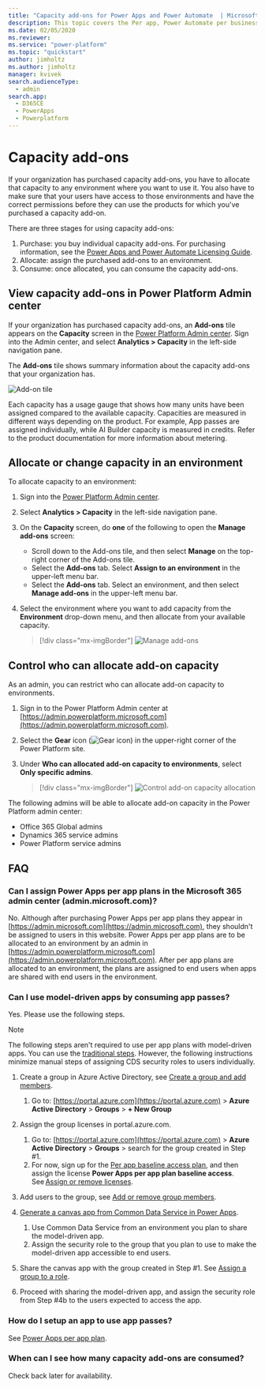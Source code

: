 ```yaml
---
title: "Capacity add-ons for Power Apps and Power Automate  | MicrosoftDocs"
description: This topic covers the Per app, Power Automate per business process, AI builder, Portal logins, and Portal views. 
ms.date: 02/05/2020
ms.reviewer: 
ms.service: "power-platform"
ms.topic: "quickstart"
author: jimholtz
ms.author: jimholtz
manager: kvivek
search.audienceType: 
  - admin
search.app: 
  - D365CE
  - PowerApps
  - Powerplatform
---
```

# Capacity add-ons

If your organization has purchased capacity add-ons, you have to allocate that capacity to any environment where you want to use it. You also have to make sure that your users have access to those environments and have the correct permissions before they can use the products for which you've purchased a capacity add-on.

There are three stages for using capacity add-ons:

1. Purchase: you buy individual capacity add-ons. For purchasing information, see the [Power Apps and Power Automate Licensing Guide](https://go.microsoft.com/fwlink/?linkid=2085130).
2. Allocate: assign the purchased add-ons to an environment.
3. Consume: once allocated, you can consume the capacity add-ons.

## View capacity add-ons in Power Platform Admin center

If your organization has purchased capacity add-ons, an **Add-ons** tile appears on the **Capacity** screen in the [Power Platform Admin center](https://admin.powerplatform.microsoft.com/). Sign into the Admin center, and select **Analytics > Capacity** in the left-side navigation pane.

The **Add-ons** tile shows summary information about the capacity add-ons that your organization has.

![Add-on tile](media/add-on-tile2.png "Add-on tile")

Each capacity has a usage gauge that shows how many units have been assigned compared to the available capacity. Capacities are measured in different ways depending on the product. For example, App passes are assigned individually, while AI Builder capacity is measured in credits. Refer to the product documentation for more information about metering.

## Allocate or change capacity in an environment

To allocate capacity to an environment:

1. Sign into the [Power Platform Admin center](https://admin.powerplatform.microsoft.com/). 

2. Select **Analytics > Capacity** in the left-side navigation pane.

3. On the **Capacity** screen, do **one** of the following to open the **Manage add-ons** screen:

   - Scroll down to the Add-ons tile, and then select **Manage** on the top-right corner of the Add-ons tile.
   - Select the **Add-ons** tab. Select **Assign to an environment** in the upper-left menu bar.    
   - Select the **Add-ons** tab. Select an environment, and then select **Manage add-ons** in the upper-left menu bar.

4. Select the environment where you want to add capacity from the **Environment** drop-down menu, and then allocate from your available capacity.

   > [!div class="mx-imgBorder"] 
   > ![Manage add-ons](./media/manage-add-ons.png "Manage add-ons")

## Control who can allocate add-on capacity

As an admin, you can restrict who can allocate add-on capacity to environments.

1. Sign in to the Power Platform Admin center at [https://admin.powerplatform.microsoft.com](https://admin.powerplatform.microsoft.com).
2. Select the **Gear** icon (![Gear icon](media/selection-rule-gear-button.png)) in the upper-right corner of the Power Platform site.
3. Under **Who can allocated add-on capacity to environments**, select **Only specific admins**.

   > [!div class="mx-imgBorder"] 
   > ![](./media/add-on-governance.png "Control add-on capacity allocation")

The following admins will be able to allocate add-on capacity in the Power Platform admin center:

- Office 365 Global admins
- Dynamics 365 service admins
- Power Platform service admins

<!--
## Control add-on capacity allocation through PowerShell

Download and install the admin PowerShell cmdlets as described [here](https://www.powershellgallery.com/packages/Microsoft.PowerApps.Administration.PowerShell/2.0.1). For more information about our cmdlets, see [PowerShell support for Power Apps (preview)](powerapps-powershell.md).

Use the following commands to restrict environment creation to Global admin, service admin, and Delegated admin. 

```
$settings = @{ DisableEnvironmentCreationByNonAdminUsers = $true }
Set-TenantSettings $settings
```
-->
## FAQ

### Can I assign Power Apps per app plans in the Microsoft 365 admin center (admin.microsoft.com)? 
No. Although after purchasing Power Apps per app plans they appear in [https://admin.microsoft.com](https://admin.microsoft.com), they shouldn't be assigned to users in this website. Power Apps per app plans are to be allocated to an environment by an admin in [https://admin.powerplatform.microsoft.com](https://admin.powerplatform.microsoft.com). After per app plans are allocated to an environment, the plans are assigned to end users when apps are shared with end users in the environment.

### Can I use model-driven apps by consuming app passes? 
Yes. Please use the following steps. 

> [!NOTE]
> The following steps aren't required to use per app plans with model-driven apps. You can use the [traditional steps](https://docs.microsoft.com/powerapps/maker/model-driven-apps/share-model-driven-app). However, the following instructions minimize manual steps of assigning CDS security roles to users individually. 

1. Create a group in Azure Active Directory, see [Create a group and add members](https://docs.microsoft.com/azure/active-directory/fundamentals/active-directory-groups-create-azure-portal).
   1. Go to: [https://portal.azure.com](https://portal.azure.com) > **Azure Active Directory** > **Groups** > **+ New Group**

2. Assign the group licenses in portal.azure.com. 
   1. Go to: [https://portal.azure.com](https://portal.azure.com)  > **Azure Active Directory** > **Groups** > search for the group created in Step #1.  
   2. For now, sign up for the [Per app baseline access plan](https://signup.microsoft.com/signup?sku=bf666882-9c9b-4b2e-aa2f-4789b0a52ba2), and then assign the license **Power Apps per app plan baseline access**. See [Assign or remove licenses](https://docs.microsoft.com/azure/active-directory/fundamentals/license-users-groups).  

3. Add users to the group, see [Add or remove group members](https://docs.microsoft.com/azure/active-directory/fundamentals/active-directory-groups-members-azure-portal).  

4. [Generate a canvas app from Common Data Service in Power Apps](https://docs.microsoft.com/powerapps/maker/canvas-apps/data-platform-create-app). 
   1.	Use Common Data Service from an environment you plan to share the model-driven app. 
   2.	Assign the security role to the group that you plan to use to make the model-driven app accessible to end users.  

5. Share the canvas app with the group created in Step #1. See [Assign a group to a role](https://docs.microsoft.com/azure/active-directory/fundamentals/active-directory-groups-members-azure-portal). 

6. Proceed with sharing the model-driven app, and assign the security role from Step #4b to the users expected to access the app.  

### How do I setup an app to use app passes?
See [Power Apps per app plan](signup-for-powerapps-admin.md#power-apps-per-app-plan).

### When can I see how many capacity add-ons are consumed? 
Check back later for availability. 
